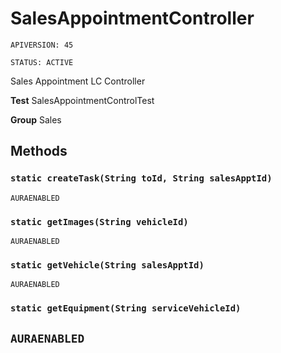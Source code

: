 # SalesAppointmentController

`APIVERSION: 45`

`STATUS: ACTIVE`

Sales Appointment LC Controller


**Test** SalesAppointmentControlTest


**Group** Sales

## Methods
### `static createTask(String toId, String salesApptId)`

`AURAENABLED`
### `static getImages(String vehicleId)`

`AURAENABLED`
### `static getVehicle(String salesApptId)`

`AURAENABLED`
### `static getEquipment(String serviceVehicleId)`

`AURAENABLED`
---
